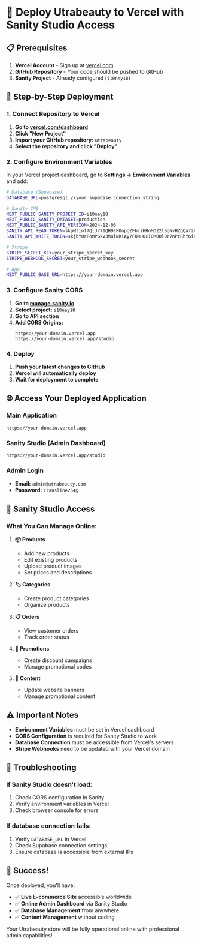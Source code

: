 # 🚀 Deploy Utrabeauty to Vercel with Sanity Studio Access

## 📋 Prerequisites

1. **Vercel Account** - Sign up at [vercel.com](https://vercel.com)
2. **GitHub Repository** - Your code should be pushed to GitHub
3. **Sanity Project** - Already configured (`i10ney18`)

## 🔧 Step-by-Step Deployment

### **1. Connect Repository to Vercel**

1. **Go to [vercel.com/dashboard](https://vercel.com/dashboard)**
2. **Click "New Project"**
3. **Import your GitHub repository:** `utrabeauty`
4. **Select the repository and click "Deploy"**

### **2. Configure Environment Variables**

In your Vercel project dashboard, go to **Settings → Environment Variables** and add:

```bash
# Database (Supabase)
DATABASE_URL=postgresql://your_supabase_connection_string

# Sanity CMS
NEXT_PUBLIC_SANITY_PROJECT_ID=i10ney18
NEXT_PUBLIC_SANITY_DATASET=production
NEXT_PUBLIC_SANITY_API_VERSION=2024-12-06
SANITY_API_READ_TOKEN=skpMtinf7QlJ771QH9sPOnpgZFbciHHoMO22lSgNvHZqQa72XXFpr82gcl9p8QfMwNsvXnQfQFKkg8VNyRyesdXu7VI3dX7xWKyjSHsWNyPnjj6CPScj96WqjIdS3v3B5E20ABFaP3phWMST2PyE51uDRDLjbCBy8zWLvNPGatGKagPgFIIw
SANITY_API_WRITE_TOKEN=skjbY0rFoMPGkV3MulNRiAy7FU9HQcIQM0Ul0r7nPz8hY6iVAfe3TKcPXDz5mdBRB8tyDOWvbpCyw5zBj9X8ZIJrRrBVb8Bx7IwhOysi7Y3HIwl0kR41kVEyy4CgLK4F5gb5afGb9iIKGFyf18YFuzbhLCJAs2T1xrcvsYSrMLq7v1ql1HRM

# Stripe
STRIPE_SECRET_KEY=your_stripe_secret_key
STRIPE_WEBHOOK_SECRET=your_stripe_webhook_secret

# App
NEXT_PUBLIC_BASE_URL=https://your-domain.vercel.app
```

### **3. Configure Sanity CORS**

1. **Go to [manage.sanity.io](https://manage.sanity.io)**
2. **Select project:** `i10ney18`
3. **Go to API section**
4. **Add CORS Origins:**
   ```
   https://your-domain.vercel.app
   https://your-domain.vercel.app/studio
   ```

### **4. Deploy**

1. **Push your latest changes to GitHub**
2. **Vercel will automatically deploy**
3. **Wait for deployment to complete**

## 🌐 Access Your Deployed Application

### **Main Application**
```
https://your-domain.vercel.app
```

### **Sanity Studio (Admin Dashboard)**
```
https://your-domain.vercel.app/studio
```

### **Admin Login**
- **Email:** `admin@utrabeauty.com`
- **Password:** `Transline254@`

## 🔐 Sanity Studio Access

### **What You Can Manage Online:**

1. **📦 Products**
   - Add new products
   - Edit existing products
   - Upload product images
   - Set prices and descriptions

2. **🏷️ Categories**
   - Create product categories
   - Organize products

3. **📋 Orders**
   - View customer orders
   - Track order status

4. **🎯 Promotions**
   - Create discount campaigns
   - Manage promotional codes

5. **📱 Content**
   - Update website banners
   - Manage promotional content

## ⚠️ Important Notes

- **Environment Variables** must be set in Vercel dashboard
- **CORS Configuration** is required for Sanity Studio to work
- **Database Connection** must be accessible from Vercel's servers
- **Stripe Webhooks** need to be updated with your Vercel domain

## 🚨 Troubleshooting

### **If Sanity Studio doesn't load:**
1. Check CORS configuration in Sanity
2. Verify environment variables in Vercel
3. Check browser console for errors

### **If database connection fails:**
1. Verify `DATABASE_URL` in Vercel
2. Check Supabase connection settings
3. Ensure database is accessible from external IPs

## 🎉 Success!

Once deployed, you'll have:
- ✅ **Live E-commerce Site** accessible worldwide
- ✅ **Online Admin Dashboard** via Sanity Studio
- ✅ **Database Management** from anywhere
- ✅ **Content Management** without coding

Your Utrabeauty store will be fully operational online with professional admin capabilities! 